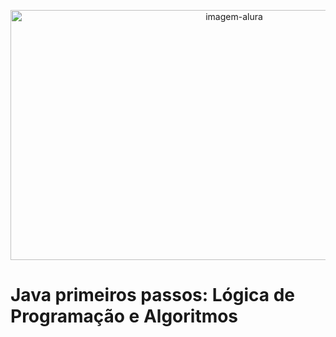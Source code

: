 <p align="center">
  <img src="https://img-c.udemycdn.com/course/750x422/1701388_0134.jpg" alt="imagem-alura" width="700" height="400">
</p>


# Java primeiros passos: Lógica de Programação e Algoritmos
